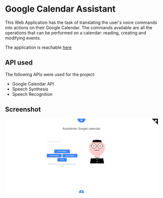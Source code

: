 # Google Calendar Assistant

This Web Application has the task of translating the user's voice commands into actions on their Google Calendar.
The commands available are all the operations that can be performed on a calendar: reading, creating and modifying events.

The application is reachable [here](https://limo01.github.io/assistenteVocale_googleCalendar/public_html/)

## API used ##

The following APIs were used for the project:
  * Google Calendar API
  * Speech Synthesis
  * Speech Recognition

## Screenshot ##

<img src="/img/screen.PNG" align="center">
